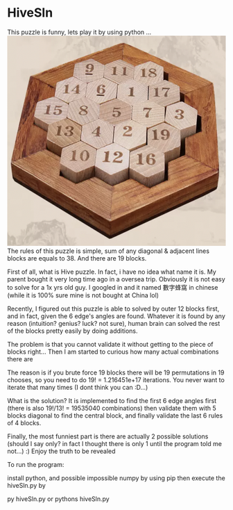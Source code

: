 # HiveSln
This puzzle is funny, lets play it by using python ...
![alt text](https://github.com/skltfz/HiveSln/blob/main/hive-sumallto38.png?raw=true)
The rules of this puzzle is simple, sum of any diagonal & adjacent lines blocks are equals to 38. And there are 19 blocks.
 
First of all, what is Hive puzzle. In fact, i have no idea what name it is. My parent bought it very long time ago in a oversea trip. Obviously it is not easy to solve for a 1x yrs old guy. I googled in and it named 數字蜂窩 in chinese (while it is 100% sure mine is not bought at China lol)

Recently, I figured out this puzzle is able to solved by outer 12 blocks first, and in fact, given the 6 edge's angles are found. Whatever it is found by any reason (intuition? genius? luck? not sure), human brain can solved the rest of the blocks pretty easily by doing additions.

The problem is that you cannot validate it without getting to the piece of blocks right... Then I am started to curious how many actual combinations there are

The reason is if you brute force 19 blocks there will be 19 permutations in 19 chooses, so you need to do 19! = 1.216451e+17 iterations. You never want to iterate that many times (I dont think you can :D...) 

What is the solution? It is implemented to find the first 6 edge angles first (there is also 19!/13! = 19535040 combinations) then validate them with 5 blocks diagonal to find the central block, and finally validate the last 6 rules of 4 blocks.

Finally, the most funniest part is there are actually 2 possible solutions (should I say only? in fact I thought there is only 1 until the program told me not...) :) Enjoy the truth to be revealed

To run the program:

install python, and possible impossible numpy by using pip then execute the hiveSln.py by

py hiveSln.py or pythons hiveSln.py
